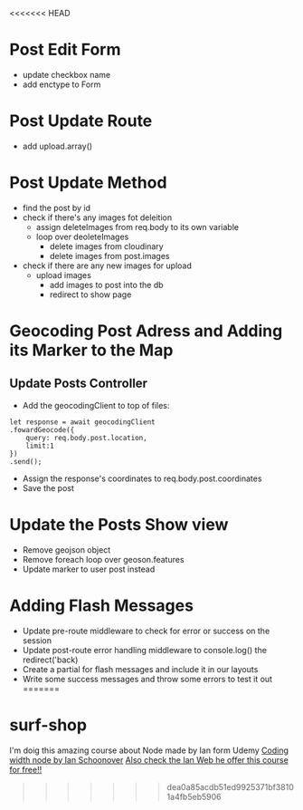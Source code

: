 <<<<<<< HEAD
# Post  Edit Form
- update checkbox name
- add enctype to Form

# Post Update Route
- add upload.array()

# Post Update Method
- find the post by id
- check if there's any images fot deleition
    - assign deleteImages from req.body to its own variable
    - loop over deoleteImages
        - delete images from cloudinary
        - delete images from post.images
- check if there are any new images for upload
    - upload images
        - add images to post into the db
        - redirect to show page

# Geocoding Post Adress and Adding its Marker to the Map

## Update Posts Controller
- Add the geocodingClient to top of files:
```
let response = await geocodingClient
.fowardGeocode({
    query: req.body.post.location,
    limit:1
})
.send();
```
- Assign the response's coordinates to req.body.post.coordinates
- Save the post

# Update the Posts Show view
- Remove geojson object
- Remove foreach loop over geoson.features
- Update marker to user post instead

# Adding Flash Messages

- Update pre-route middleware to check for error or success on the session
- Update post-route error handling middleware to console.log() the redirect('back)
- Create a partial for flash messages and include it in our layouts
- Write some success messages and throw some errors to test it out
=======
# surf-shop
I'm doig this amazing course about Node made by Ian form Udemy
[Coding width node by Ian Schoonover](https://www.udemy.com/course/code-with-node/)
[Also check the Ian Web he offer this course for free!!](https://www.devsprout.io/)
>>>>>>> dea0a85acdb51ed9925371bf38101a4fb5eb5906
